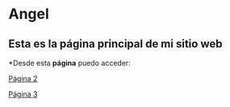 # Angel
## Esta es la página principal de mi sitio web

*Desde esta **página** puedo acceder:

[Página 2](Documento2.md)

[Página 3](Documento3.md)
